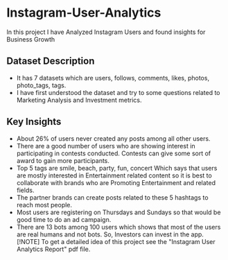 # Instagram-User-Analytics
In this project I have Analyzed Instagram Users and found insights for Business Growth
## Dataset Description
- It has 7 datasets which are users, follows, comments, likes, photos, photo_tags, tags.
- I have first understood the dataset and try to some questions related to Marketing Analysis and Investment metrics.
## Key Insights
- About 26% of users never created any posts among all other users.
- There are a good number of users who are showing interest in participating in contests conducted. Contests can give some sort of award to gain more participants.
- Top 5 tags are smile, beach, party, fun, concert Which says that users are mostly interested in Entertainment related content so it is best to collaborate with brands who are Promoting Entertainment and related fields.
- The partner brands can create posts related to these 5 hashtags to reach most people.
- Most users are registering on Thursdays and Sundays so that would be good time to do an ad campaign.
- There are 13 bots among 100 users which shows that most of the users are real humans and not bots. So, Investors can invest in the app.
[!NOTE] To get a detailed idea of this project see the "Instagram User Analytics Report" pdf file.
